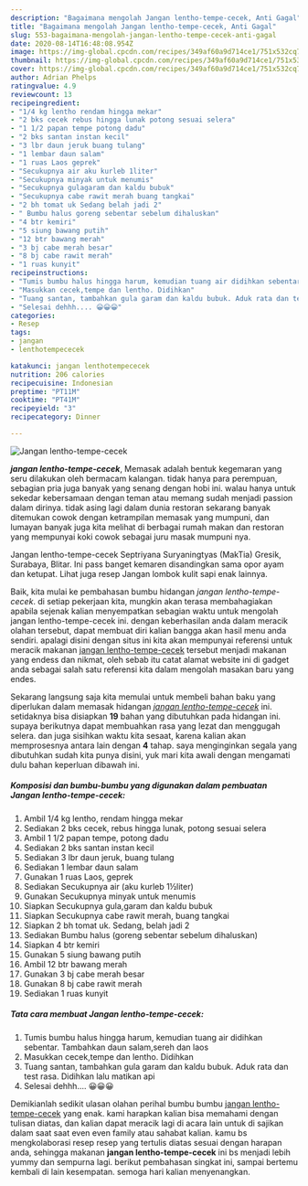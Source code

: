 ```yaml
---
description: "Bagaimana mengolah Jangan lentho-tempe-cecek, Anti Gagal"
title: "Bagaimana mengolah Jangan lentho-tempe-cecek, Anti Gagal"
slug: 553-bagaimana-mengolah-jangan-lentho-tempe-cecek-anti-gagal
date: 2020-08-14T16:48:08.954Z
image: https://img-global.cpcdn.com/recipes/349af60a9d714ce1/751x532cq70/jangan-lentho-tempe-cecek-foto-resep-utama.jpg
thumbnail: https://img-global.cpcdn.com/recipes/349af60a9d714ce1/751x532cq70/jangan-lentho-tempe-cecek-foto-resep-utama.jpg
cover: https://img-global.cpcdn.com/recipes/349af60a9d714ce1/751x532cq70/jangan-lentho-tempe-cecek-foto-resep-utama.jpg
author: Adrian Phelps
ratingvalue: 4.9
reviewcount: 13
recipeingredient:
- "1/4 kg lentho rendam hingga mekar"
- "2 bks cecek rebus hingga lunak potong sesuai selera"
- "1 1/2 papan tempe potong dadu"
- "2 bks santan instan kecil"
- "3 lbr daun jeruk buang tulang"
- "1 lembar daun salam"
- "1 ruas Laos geprek"
- "Secukupnya air aku kurleb 1liter"
- "Secukupnya minyak untuk menumis"
- "Secukupnya gulagaram dan kaldu bubuk"
- "Secukupnya cabe rawit merah buang tangkai"
- "2 bh tomat uk Sedang belah jadi 2"
- " Bumbu halus goreng sebentar sebelum dihaluskan"
- "4 btr kemiri"
- "5 siung bawang putih"
- "12 btr bawang merah"
- "3 bj cabe merah besar"
- "8 bj cabe rawit merah"
- "1 ruas kunyit"
recipeinstructions:
- "Tumis bumbu halus hingga harum, kemudian tuang air didihkan sebentar. Tambahkan daun salam,sereh dan laos"
- "Masukkan cecek,tempe dan lentho. Didihkan"
- "Tuang santan, tambahkan gula garam dan kaldu bubuk. Aduk rata dan test rasa. Didihkan lalu matikan api"
- "Selesai dehhh.... 😀😀😀"
categories:
- Resep
tags:
- jangan
- lenthotempececek

katakunci: jangan lenthotempececek 
nutrition: 206 calories
recipecuisine: Indonesian
preptime: "PT11M"
cooktime: "PT41M"
recipeyield: "3"
recipecategory: Dinner

---
```



![Jangan lentho-tempe-cecek](https://img-global.cpcdn.com/recipes/349af60a9d714ce1/751x532cq70/jangan-lentho-tempe-cecek-foto-resep-utama.jpg)

<b><i>jangan lentho-tempe-cecek</i></b>, Memasak adalah bentuk kegemaran yang seru dilakukan oleh bermacam kalangan. tidak hanya para perempuan, sebagian pria juga banyak yang senang dengan hobi ini. walau hanya untuk sekedar kebersamaan dengan teman atau memang sudah menjadi passion dalam dirinya. tidak asing lagi dalam dunia restoran sekarang banyak ditemukan cowok dengan ketrampilan memasak yang mumpuni, dan lumayan banyak juga kita melihat di berbagai rumah makan dan restoran yang mempunyai koki cowok sebagai juru masak mumpuni nya.

Jangan lentho-tempe-cecek Septriyana Suryaningtyas (MakTia) Gresik, Surabaya, Blitar. Ini pass banget kemaren disandingkan sama opor ayam dan ketupat. Lihat juga resep Jangan lombok kulit sapi enak lainnya.

Baik, kita mulai ke pembahasan bumbu hidangan <i>jangan lentho-tempe-cecek</i>. di setiap pekerjaan kita, mungkin akan terasa membahagiakan apabila sejenak kalian menyempatkan sebagian waktu untuk mengolah jangan lentho-tempe-cecek ini. dengan keberhasilan anda dalam meracik olahan tersebut, dapat membuat diri kalian bangga akan hasil menu anda sendiri. apalagi disini dengan situs ini kita akan mempunyai referensi untuk meracik makanan <u>jangan lentho-tempe-cecek</u> tersebut menjadi makanan yang endess dan nikmat, oleh sebab itu catat alamat website ini di gadget anda sebagai salah satu referensi kita dalam mengolah masakan baru yang endes.


Sekarang langsung saja kita memulai untuk membeli bahan baku yang diperlukan dalam memasak hidangan <u><i>jangan lentho-tempe-cecek</i></u> ini. setidaknya bisa disiapkan <b>19</b> bahan yang dibutuhkan pada hidangan ini. supaya berikutnya dapat membuahkan rasa yang lezat dan menggugah selera. dan juga sisihkan waktu kita sesaat, karena kalian akan memprosesnya antara lain dengan <b>4</b> tahap. saya menginginkan segala yang dibutuhkan sudah kita punya disini, yuk mari kita awali dengan mengamati dulu bahan keperluan dibawah ini.

<!--inarticleads1-->

##### Komposisi dan bumbu-bumbu yang digunakan dalam pembuatan Jangan lentho-tempe-cecek:

1. Ambil 1/4 kg lentho, rendam hingga mekar
1. Sediakan 2 bks cecek, rebus hingga lunak, potong sesuai selera
1. Ambil 1 1/2 papan tempe, potong dadu
1. Sediakan 2 bks santan instan kecil
1. Sediakan 3 lbr daun jeruk, buang tulang
1. Sediakan 1 lembar daun salam
1. Gunakan 1 ruas Laos, geprek
1. Sediakan Secukupnya air (aku kurleb 1½liter)
1. Gunakan Secukupnya minyak untuk menumis
1. Siapkan Secukupnya gula,garam dan kaldu bubuk
1. Siapkan Secukupnya cabe rawit merah, buang tangkai
1. Siapkan 2 bh tomat uk. Sedang, belah jadi 2
1. Sediakan  Bumbu halus (goreng sebentar sebelum dihaluskan)
1. Siapkan 4 btr kemiri
1. Gunakan 5 siung bawang putih
1. Ambil 12 btr bawang merah
1. Gunakan 3 bj cabe merah besar
1. Gunakan 8 bj cabe rawit merah
1. Sediakan 1 ruas kunyit




<!--inarticleads2-->

##### Tata cara membuat Jangan lentho-tempe-cecek:

1. Tumis bumbu halus hingga harum, kemudian tuang air didihkan sebentar. Tambahkan daun salam,sereh dan laos
1. Masukkan cecek,tempe dan lentho. Didihkan
1. Tuang santan, tambahkan gula garam dan kaldu bubuk. Aduk rata dan test rasa. Didihkan lalu matikan api
1. Selesai dehhh.... 😀😀😀




Demikianlah sedikit ulasan olahan perihal bumbu bumbu <u>jangan lentho-tempe-cecek</u> yang enak. kami harapkan kalian bisa memahami dengan tulisan diatas, dan kalian dapat meracik lagi di acara lain untuk di sajikan dalam saat saat even even family atau sahabat kalian. kamu bs mengkolaborasi resep resep yang tertulis diatas sesuai dengan harapan anda, sehingga makanan <b>jangan lentho-tempe-cecek</b> ini bs menjadi lebih yummy dan sempurna lagi. berikut pembahasan singkat ini, sampai bertemu kembali di lain kesempatan. semoga hari kalian menyenangkan.
